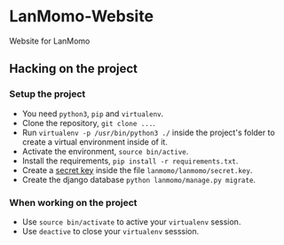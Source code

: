 # LanMomo-Website
Website for LanMomo

## Hacking on the project

### Setup the project
 * You need `python3`, `pip` and `virtualenv`.
 * Clone the repository, `git clone ...`.
 * Run `virtualenv -p /usr/bin/python3 ./` inside the project's folder to create a virtual environment inside of it.
 * Activate the environment, `source bin/active`.
 * Install the requirements, `pip install -r requirements.txt`.
 * Create a [secret key](https://docs.djangoproject.com/en/1.7/ref/settings/#secret-key) inside the file `lanmomo/lanmomo/secret.key`.
 * Create the django database `python lanmomo/manage.py migrate`.

### When working on the project

* Use `source bin/activate` to active your `virtualenv` session.
* Use `deactive` to close your `virtualenv` sesssion.
